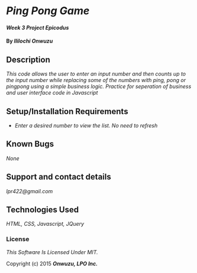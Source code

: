 # _Ping Pong Game_

#### _Week 3 Project Epicodus_

#### By _**Ililochi Onwuzu**_

## Description

_This code allows the user to enter an input number and then counts up to the input number while replacing some of the numbers with ping, pong or pingpong using a simple business logic. Practice for seperation of business and user interface code in Javascript_

## Setup/Installation Requirements

* _Enter a desired number to view the list. No need to refresh_


## Known Bugs

_None_

## Support and contact details

_lpr422@gmail.com_

## Technologies Used

_HTML, CSS, Javascript, JQuery_

### License

*This Software Is Licensed Under MIT.*

Copyright (c) 2015 **_Onwuzu, LPO Inc._**
